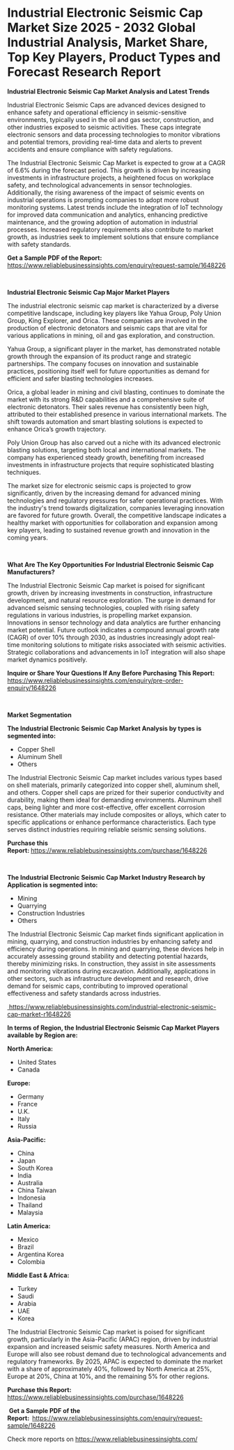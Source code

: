 <p><h1>Industrial Electronic Seismic Cap Market Size 2025 - 2032 Global Industrial Analysis, Market Share, Top Key Players, Product Types and Forecast Research Report</h1></p><p><strong>Industrial Electronic Seismic Cap Market Analysis and Latest Trends</strong></p>
<p><p>Industrial Electronic Seismic Caps are advanced devices designed to enhance safety and operational efficiency in seismic-sensitive environments, typically used in the oil and gas sector, construction, and other industries exposed to seismic activities. These caps integrate electronic sensors and data processing technologies to monitor vibrations and potential tremors, providing real-time data and alerts to prevent accidents and ensure compliance with safety regulations.</p><p>The Industrial Electronic Seismic Cap Market is expected to grow at a CAGR of 6.6% during the forecast period. This growth is driven by increasing investments in infrastructure projects, a heightened focus on workplace safety, and technological advancements in sensor technologies. Additionally, the rising awareness of the impact of seismic events on industrial operations is prompting companies to adopt more robust monitoring systems. Latest trends include the integration of IoT technology for improved data communication and analytics, enhancing predictive maintenance, and the growing adoption of automation in industrial processes. Increased regulatory requirements also contribute to market growth, as industries seek to implement solutions that ensure compliance with safety standards.</p></p>
<p><strong>Get a Sample PDF of the Report:&nbsp;</strong> <a href="https://www.reliablebusinessinsights.com/enquiry/request-sample/1648226?utm_campaign=3128&utm_medium=2&utm_source=Github&utm_content=ia&utm_term=25032025&utm_id=industrial-electronic-seismic-cap">https://www.reliablebusinessinsights.com/enquiry/request-sample/1648226</a></p>
<p>&nbsp;</p>
<p><strong>Industrial Electronic Seismic Cap Major Market Players</strong></p>
<p><p>The industrial electronic seismic cap market is characterized by a diverse competitive landscape, including key players like Yahua Group, Poly Union Group, King Explorer, and Orica. These companies are involved in the production of electronic detonators and seismic caps that are vital for various applications in mining, oil and gas exploration, and construction.</p><p>Yahua Group, a significant player in the market, has demonstrated notable growth through the expansion of its product range and strategic partnerships. The company focuses on innovation and sustainable practices, positioning itself well for future opportunities as demand for efficient and safer blasting technologies increases. </p><p>Orica, a global leader in mining and civil blasting, continues to dominate the market with its strong R&D capabilities and a comprehensive suite of electronic detonators. Their sales revenue has consistently been high, attributed to their established presence in various international markets. The shift towards automation and smart blasting solutions is expected to enhance Orica’s growth trajectory.</p><p>Poly Union Group has also carved out a niche with its advanced electronic blasting solutions, targeting both local and international markets. The company has experienced steady growth, benefiting from increased investments in infrastructure projects that require sophisticated blasting techniques.</p><p>The market size for electronic seismic caps is projected to grow significantly, driven by the increasing demand for advanced mining technologies and regulatory pressures for safer operational practices. With the industry's trend towards digitalization, companies leveraging innovation are favored for future growth. Overall, the competitive landscape indicates a healthy market with opportunities for collaboration and expansion among key players, leading to sustained revenue growth and innovation in the coming years.</p></p>
<p>&nbsp;</p>
<p><strong>What Are The Key Opportunities For Industrial Electronic Seismic Cap Manufacturers?</strong></p>
<p><p>The Industrial Electronic Seismic Cap market is poised for significant growth, driven by increasing investments in construction, infrastructure development, and natural resource exploration. The surge in demand for advanced seismic sensing technologies, coupled with rising safety regulations in various industries, is propelling market expansion. Innovations in sensor technology and data analytics are further enhancing market potential. Future outlook indicates a compound annual growth rate (CAGR) of over 10% through 2030, as industries increasingly adopt real-time monitoring solutions to mitigate risks associated with seismic activities. Strategic collaborations and advancements in IoT integration will also shape market dynamics positively.</p></p>
<p><strong>Inquire or Share Your Questions If Any Before Purchasing This Report:</strong> <a href="https://www.reliablebusinessinsights.com/enquiry/pre-order-enquiry/1648226?utm_campaign=3128&utm_medium=2&utm_source=Github&utm_content=ia&utm_term=25032025&utm_id=industrial-electronic-seismic-cap">https://www.reliablebusinessinsights.com/enquiry/pre-order-enquiry/1648226</a></p>
<p>&nbsp;</p>
<p><strong>Market Segmentation</strong></p>
<p><strong>The Industrial Electronic Seismic Cap Market Analysis by types is segmented into:</strong></p>
<p><ul><li>Copper Shell</li><li>Aluminum Shell</li><li>Others</li></ul></p>
<p><p>The Industrial Electronic Seismic Cap market includes various types based on shell materials, primarily categorized into copper shell, aluminum shell, and others. Copper shell caps are prized for their superior conductivity and durability, making them ideal for demanding environments. Aluminum shell caps, being lighter and more cost-effective, offer excellent corrosion resistance. Other materials may include composites or alloys, which cater to specific applications or enhance performance characteristics. Each type serves distinct industries requiring reliable seismic sensing solutions.</p></p>
<p><strong>Purchase this Report:&nbsp;</strong><a href="https://www.reliablebusinessinsights.com/purchase/1648226?utm_campaign=3128&utm_medium=2&utm_source=Github&utm_content=ia&utm_term=25032025&utm_id=industrial-electronic-seismic-cap">https://www.reliablebusinessinsights.com/purchase/1648226</a></p>
<p>&nbsp;</p>
<p><strong>The Industrial Electronic Seismic Cap Market Industry Research by Application is segmented into:</strong></p>
<p><ul><li>Mining</li><li>Quarrying</li><li>Construction Industries</li><li>Others</li></ul></p>
<p><p>The Industrial Electronic Seismic Cap market finds significant application in mining, quarrying, and construction industries by enhancing safety and efficiency during operations. In mining and quarrying, these devices help in accurately assessing ground stability and detecting potential hazards, thereby minimizing risks. In construction, they assist in site assessments and monitoring vibrations during excavation. Additionally, applications in other sectors, such as infrastructure development and research, drive demand for seismic caps, contributing to improved operational effectiveness and safety standards across industries.</p></p>
<p><a href="https://www.reliablebusinessinsights.com/industrial-electronic-seismic-cap-market-r1648226?utm_campaign=3128&utm_medium=2&utm_source=Github&utm_content=ia&utm_term=25032025&utm_id=industrial-electronic-seismic-cap">&nbsp;https://www.reliablebusinessinsights.com/industrial-electronic-seismic-cap-market-r1648226</a></p>
<p><strong>In terms of Region, the Industrial Electronic Seismic Cap Market Players available by Region are:</strong></p>
<p>
    <p> <strong> North America: </strong>
        <ul>
            <li>United States</li>
            <li>Canada</li>
        </ul>
        </p> 
    <p> <strong> Europe: </strong>
        <ul>
            <li>Germany</li>
            <li>France</li>
            <li>U.K.</li>
            <li>Italy</li>
            <li>Russia</li>
        </ul>
        </p> 
    <p> <strong> Asia-Pacific: </strong>
        <ul>
            <li>China</li>
            <li>Japan</li>
            <li>South Korea</li>
            <li>India</li>
            <li>Australia</li>
            <li>China Taiwan</li>
            <li>Indonesia</li>
            <li>Thailand</li>
            <li>Malaysia</li>
        </ul>
        </p> 
    <p> <strong> Latin America: </strong>
        <ul>
            <li>Mexico</li>
            <li>Brazil</li>
            <li>Argentina Korea</li>
            <li>Colombia</li>
        </ul>
        </p> 
    <p> <strong> Middle East & Africa: </strong>
        <ul>
            <li>Turkey</li>
            <li>Saudi</li>
            <li>Arabia</li>
            <li>UAE</li>
            <li>Korea</li>
        </ul>
    </p>
    </p>
<p><p>The Industrial Electronic Seismic Cap market is poised for significant growth, particularly in the Asia-Pacific (APAC) region, driven by industrial expansion and increased seismic safety measures. North America and Europe will also see robust demand due to technological advancements and regulatory frameworks. By 2025, APAC is expected to dominate the market with a share of approximately 40%, followed by North America at 25%, Europe at 20%, China at 10%, and the remaining 5% for other regions.</p></p>
<p><strong>Purchase this Report: </strong><a href="https://www.reliablebusinessinsights.com/purchase/1648226?utm_campaign=3128&utm_medium=2&utm_source=Github&utm_content=ia&utm_term=25032025&utm_id=industrial-electronic-seismic-cap">https://www.reliablebusinessinsights.com/purchase/1648226</a></p>
<p>&nbsp;<strong>Get a Sample PDF of the Report:&nbsp;&nbsp;</strong><a href="https://www.reliablebusinessinsights.com/enquiry/request-sample/1648226?utm_campaign=3128&utm_medium=2&utm_source=Github&utm_content=ia&utm_term=25032025&utm_id=industrial-electronic-seismic-cap">https://www.reliablebusinessinsights.com/enquiry/request-sample/1648226</a></p>
<p><strong></strong></p>
<p>Check more reports on <a href="https://www.reliablebusinessinsights.com/?utm_campaign=3128&utm_medium=2&utm_source=Github&utm_content=ia&utm_term=25032025&utm_id=industrial-electronic-seismic-cap">https://www.reliablebusinessinsights.com/</a></p>